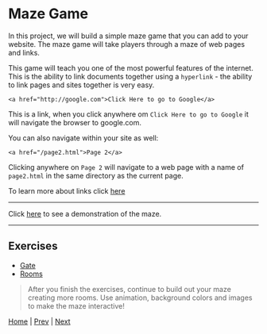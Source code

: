 # Maze Game

In this project, we will build a simple maze game that you can add to your website. The maze game will take players through a maze of web pages and links.

This game will teach you one of the most powerful features of the internet. This is the ability to link documents together using a `hyperlink` - the ability to link pages and sites together is very easy.


```
<a href="http://google.com">Click Here to go to Google</a>
```

This is a link, when you click anywhere om `Click Here to go to Google` it will navigate the browser to google.com.

You can also navigate within your site as well:

```
<a href="/page2.html">Page 2</a>
```

Clicking anywhere on `Page 2` will navigate to a web page with a name of `page2.html` in the same directory as the current page.

To learn more about links click [here](learn)

---

Click [here](demo) to see a demonstration of the maze.

---

## Exercises

- [Gate](1)
- [Rooms](2)

> After you finish the exercises, continue to build out your maze creating more rooms. Use animation, background colors and images to make the maze interactive!


[Home](/) | [Prev](/2-first-web-site/) | [Next](/4-magic-eight-ball/)
